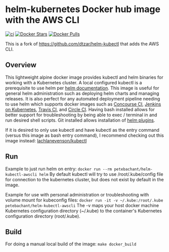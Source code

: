 # helm-kubernetes Docker hub image with the AWS CLI

[![ci](https://github.com/petebachant/helm-kubectl-awscli/actions/workflows/image-build-push.yaml/badge.svg)](https://github.com/dtzar/helm-kubectl/actions/workflows/image-build-push.yaml)
[![Docker Stars](https://img.shields.io/docker/stars/petebachant/helm-kubectl-awscli.svg?style=flat)](https://hub.docker.com/r/petebachant/helm-kubectl-awscli/)
[![Docker Pulls](https://img.shields.io/docker/pulls/petebachant/helm-kubectl-awscli.svg?style=flat)](https://hub.docker.com/r/petebachant/helm-kubectl-awscli/)

This is a fork of
https://github.com/dtzar/helm-kubectl
that adds the AWS CLI.

## Overview

This lightweight alpine docker image provides kubectl and helm binaries for working with a Kubernetes cluster.
A local configured kubectl is a prerequisite to use helm per [helm documentation](https://github.com/kubernetes/helm/blob/master/docs/quickstart.md).
This image is useful for general helm administration such as deploying helm charts and managing releases.
It is also perfect for any automated deployment pipeline needing to use helm which supports docker images such as [Concourse CI](https://concourse.ci), [Jenkins on Kubernetes](https://kubeapps.com/charts/stable/jenkins), [Travis CI](https://docs.travis-ci.com/user/docker/),
and [Circle CI](https://circleci.com/integrations/docker/).
Having bash installed allows for better support for troubleshooting by being able to exec / terminal in and run desired shell scripts.
Git installed allows installation of [helm plugins](https://github.com/kubernetes/helm/blob/master/docs/plugins.md).

If it is desired to only use kubectl and have kubectl as the entry command (versus this image as bash entry command), I recommend checking out this image instead:
[lachlanevenson/kubectl](https://hub.docker.com/r/lachlanevenson/k8s-kubectl/)

## Run

Example to just run helm on entry:
`docker run --rm petebachant/helm-kubectl-awscli helm`
By default kubectl will try to use /root/.kube/config file for connection to the kubernetes cluster, but does not exist by default in the image.

Example for use with personal administration or troubleshooting with volume mount for kubeconfig files:
`docker run -it -v ~/.kube:/root/.kube petebachant/helm-kubectl-awscli`
The -v maps your host docker machine Kubernetes configuration directory (~/.kube) to the container's Kubernetes configuration directory (root/.kube).

## Build

For doing a manual local build of the image:
`make docker_build`
